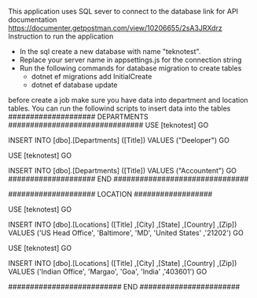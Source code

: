 This application uses SQL sever to connect to the database
link for API documentation https://documenter.getpostman.com/view/10206655/2sA3JRXdrz
Instruction to run the application
  - In the sql create a new database with name "teknotest".
  - Replace your server name in appsettings.js for the connection string
  - Run the following commands for database migration to create tables
    -   dotnet ef migrations add InitialCreate
    -   dotnet ef database update

before create a job make sure you have data into department and location tables. You can run the followind scripts to insert data into the tables
#################### DEPARTMENTS ###############################
USE [teknotest]
GO

INSERT INTO [dbo].[Departments]
           ([Title])
     VALUES
           ("Deeloper")
GO

USE [teknotest]
GO

INSERT INTO [dbo].[Departments]
           ([Title])
     VALUES
           ("Accountent")
GO
#################### END ###############################

#################### LOCATION ##################

USE [teknotest]
GO

INSERT INTO [dbo].[Locations]
           ([Title]
           ,[City]
           ,[State]
           ,[Country]
           ,[Zip])
     VALUES
           ('US Head Office',
           'Baltimore',
           'MD',
		   'United States'
           ,'21202')
GO


USE [teknotest]
GO

INSERT INTO [dbo].[Locations]
           ([Title]
           ,[City]
           ,[State]
           ,[Country]
           ,[Zip])
     VALUES
           ('Indian Office',
           'Margao',
           'Goa',
		   'India'
           ,'403601')
GO

########################## END #######################
